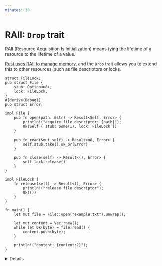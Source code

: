 ```yaml
---
minutes: 30
---
```


# RAII: `Drop` trait

RAII (Resource Acquisition Is Initialization) means tying the lifetime of a
resource to the lifetime of a value.

[Rust uses RAII to manage memory](https://doc.rust-lang.org/rust-by-example/scope/raii.html),
and the `Drop` trait allows you to extend this to other resources, such as file
descriptors or locks.

```rust,editable
struct FileLock;
pub struct File {
    stub: Option<u8>,
    lock: FileLock,
}
#[derive(Debug)]
pub struct Error;

impl File {
    pub fn open(path: &str) -> Result<Self, Error> {
        println!("acquire file descriptor: {path}");
        Ok(Self { stub: Some(1), lock: FileLock })
    }

    pub fn read(&mut self) -> Result<u8, Error> {
        self.stub.take().ok_or(Error)
    }

    pub fn close(self) -> Result<(), Error> {
        self.lock.release()
    }
}

impl FileLock {
    fn release(self) -> Result<(), Error> {
        println!("release file descriptor");
        Ok(())
    }
}

fn main() {
    let mut file = File::open("example.txt").unwrap();

    let mut content = Vec::new();
    while let Ok(byte) = file.read() {
        content.push(byte);
    }

    println!("content: {content:?}");
}
```

<details>

- This example shows how easy it is to forget releasing a file descriptor when
  managing it manually. In fact, the current code does not release it at all.
  Did anyone notice that `file.close()` is missing?

- Try inserting `file.close().unwrap();` at the end of `main`. Then try moving
  it before the loop. Rust will reject this: once `file` is moved, it can no
  longer be accessed. The borrow checker enforces this statically.

- Instead of relying on the user to remember to call `close()`, we can implement
  the `Drop` trait to release the resource automatically. This ties cleanup to
  the lifetime of the `File` value. Note that `Drop` cannot return errors, so
  any fallible logic must be handled internally or avoided.

  ```rust,compile_fail
  impl Drop for FileLock {
      fn drop(&mut self) {
          println!("release file descriptor automatically");
      }
  }
  ```

- If both `drop()` and `close()` are present, the file descriptor is released
  twice. To avoid this, remove `close()` and rely solely on `Drop`.

  This also illustrates that when a parent type is dropped, the `drop()` method
  of its fields (such as `FileLock`) is automatically called — no extra code is
  needed.

- Demonstrate ownership transfer by moving the file into a `read_all()`
  function. The file is dropped when the local variable inside that function
  goes out of scope, not in `main`.

  This differs from C++, where destructors are tied to the original scope, even
  for moved-from values.

  The same mechanism underlies `std::mem::drop`, which lets you drop a value
  early:

  ```rust
  pub fn drop<T>(_x: T) {}
  ```

- Insert `panic!("oops")` at the start of `read_all()` to show that `drop()` is
  still called during unwinding. Rust ensures this unless the panic strategy is
  set to `abort`.

- There are exceptions where destructors will not run:
  - If a destructor panics during unwinding, the program aborts immediately.
  - The program also aborts when using `std::process::exit()` or when compiled
    with the `abort` panic strategy.

### More to Explore

The `Drop` trait has another important limitation: it is not `async`.

You cannot `await` inside a destructor, which is often needed when cleaning up
asynchronous resources like sockets, database connections, or tasks that must
signal completion to another system.

- Learn more:
  <https://rust-lang.github.io/async-fundamentals-initiative/roadmap/async_drop.html>
- Available on nightly:
  <https://doc.rust-lang.org/nightly/std/future/trait.AsyncDrop.html>

</details>
